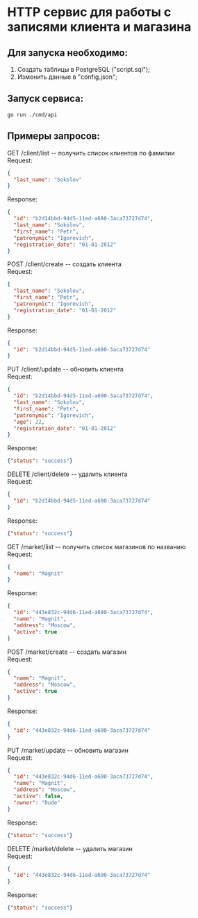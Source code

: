 # HTTP сервис для работы с записями клиента и магазина

## Для запуска необходимо:
1. Создать таблицы в PostgreSQL ("script.sql");
2. Изменить данные в "config.json";

## Запуск сервиса:
```shell
go run ./cmd/api
```

## Примеры запросов:
GET /client/list -- получить список клиентов по фамилии \
Request:
```json
{
  "last_name": "Sokolov"
}
```
Response:
```json
{
  "id": "b2d14bbd-94d5-11ed-a690-3aca73727d74",
  "last_name": "Sokolov",
  "first_name": "Petr",
  "patronymic": "Igorevich",
  "registration_date": "01-01-2012"
}
```

POST /client/create -- создать клиента \
Request:
```json
{
  "last_name": "Sokolov",
  "first_name": "Petr",
  "patronymic": "Igorevich",
  "registration_date": "01-01-2012"
}
```
Response:
```json
{
  "id": "b2d14bbd-94d5-11ed-a690-3aca73727d74"
}
```

PUT /client/update -- обновить клиента \
Request:
```json
{
  "id": "b2d14bbd-94d5-11ed-a690-3aca73727d74",
  "last_name": "Sokolov",
  "first_name": "Petr",
  "patronymic": "Igorevich",
  "age": 22,
  "registration_date": "01-01-2012"
}
```
Response:
```json
{"status": "success"}
```

DELETE /client/delete -- удалить клиента \
Request:
```json
{
  "id": "b2d14bbd-94d5-11ed-a690-3aca73727d74"
}
```
Response:
```json
{"status": "success"}
```

GET /market/list -- получить список магазинов по названию \
Request:
```json
{
  "name": "Magnit"
}
```
Response:
```json
{
  "id": "443e832c-94d6-11ed-a690-3aca73727d74",
  "name": "Magnit",
  "address": "Moscow",
  "active": true
}
```

POST /market/create -- создать магазин \
Request:
```json
{
  "name": "Magnit",
  "address": "Moscow",
  "active": true
}
```
Response:
```json
{
  "id": "443e832c-94d6-11ed-a690-3aca73727d74"
}
```

PUT /market/update -- обновить магазин \
Request:
```json
{
  "id": "443e832c-94d6-11ed-a690-3aca73727d74",
  "name": "Magnit",
  "address": "Moscow",
  "active": false,
  "owner": "Dude"
}
```
Response:
```json
{"status": "success"}
```

DELETE /market/delete -- удалить магазин \
Request:
```json
{
  "id": "443e832c-94d6-11ed-a690-3aca73727d74"
}
```
Response:
```json
{"status": "success"}
```
